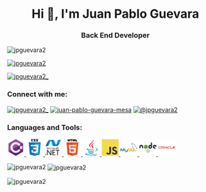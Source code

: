 <h1 align="center">Hi 👋, I'm Juan Pablo Guevara</h1>
<h3 align="center">Back End Developer</h3>

<p align="left"> <img src="https://komarev.com/ghpvc/?username=jpguevara2&label=Profile%20views&color=0e75b6&style=flat" alt="jpguevara2" /> </p>

<p align="left"> <a href="https://github.com/ryo-ma/github-profile-trophy"><img src="https://github-profile-trophy.vercel.app/?username=jpguevara2" alt="jpguevara2" /></a> </p>

<p align="left"> <a href="https://twitter.com/jpguevara2_" target="blank"><img src="https://img.shields.io/twitter/follow/jpguevara2_?logo=twitter&style=for-the-badge" alt="jpguevara2_" /></a> </p>

<h3 align="left">Connect with me:</h3>
<p align="left">
<a href="https://twitter.com/jpguevara2_" target="blank"><img align="center" src="https://raw.githubusercontent.com/rahuldkjain/github-profile-readme-generator/master/src/images/icons/Social/twitter.svg" alt="jpguevara2_" height="30" width="40" /></a>
<a href="https://linkedin.com/in/juan-pablo-guevara-mesa-4b5146150" target="blank"><img align="center" src="https://raw.githubusercontent.com/rahuldkjain/github-profile-readme-generator/master/src/images/icons/Social/linked-in-alt.svg" alt="juan-pablo-guevara-mesa" height="30" width="40" /></a>
<a href="https://www.youtube.com/c/@jpguevara2" target="blank"><img align="center" src="https://raw.githubusercontent.com/rahuldkjain/github-profile-readme-generator/master/src/images/icons/Social/youtube.svg" alt="@jpguevara2" height="30" width="40" /></a>
</p>

<h3 align="left">Languages and Tools:</h3>
<p align="left"> <a href="https://www.w3schools.com/cs/" target="_blank" rel="noreferrer"> <img src="https://raw.githubusercontent.com/devicons/devicon/master/icons/csharp/csharp-original.svg" alt="csharp" width="40" height="40"/> </a> <a href="https://www.w3schools.com/css/" target="_blank" rel="noreferrer"> <img src="https://raw.githubusercontent.com/devicons/devicon/master/icons/css3/css3-original-wordmark.svg" alt="css3" width="40" height="40"/> </a> <a href="https://dotnet.microsoft.com/" target="_blank" rel="noreferrer"> <img src="https://raw.githubusercontent.com/devicons/devicon/master/icons/dot-net/dot-net-original-wordmark.svg" alt="dotnet" width="40" height="40"/> </a> <a href="https://www.w3.org/html/" target="_blank" rel="noreferrer"> <img src="https://raw.githubusercontent.com/devicons/devicon/master/icons/html5/html5-original-wordmark.svg" alt="html5" width="40" height="40"/> </a> <a href="https://www.java.com" target="_blank" rel="noreferrer"> <img src="https://raw.githubusercontent.com/devicons/devicon/master/icons/java/java-original.svg" alt="java" width="40" height="40"/> </a> <a href="https://developer.mozilla.org/en-US/docs/Web/JavaScript" target="_blank" rel="noreferrer"> <img src="https://raw.githubusercontent.com/devicons/devicon/master/icons/javascript/javascript-original.svg" alt="javascript" width="40" height="40"/> </a> <a href="https://www.mysql.com/" target="_blank" rel="noreferrer"> <img src="https://raw.githubusercontent.com/devicons/devicon/master/icons/mysql/mysql-original-wordmark.svg" alt="mysql" width="40" height="40"/> </a> <a href="https://nodejs.org" target="_blank" rel="noreferrer"> <img src="https://raw.githubusercontent.com/devicons/devicon/master/icons/nodejs/nodejs-original-wordmark.svg" alt="nodejs" width="40" height="40"/> </a> <a href="https://www.oracle.com/" target="_blank" rel="noreferrer"> <img src="https://raw.githubusercontent.com/devicons/devicon/master/icons/oracle/oracle-original.svg" alt="oracle" width="40" height="40"/> </a> </p>

<p><img align="left" src="https://github-readme-stats.vercel.app/api/top-langs?username=jpguevara2&show_icons=true&locale=en&layout=compact" alt="jpguevara2" /></p>

<p>&nbsp;<img align="center" src="https://github-readme-stats.vercel.app/api?username=jpguevara2&show_icons=true&locale=en" alt="jpguevara2" /></p>

<p><img align="center" src="https://github-readme-streak-stats.herokuapp.com/?user=jpguevara2&" alt="jpguevara2" /></p>

